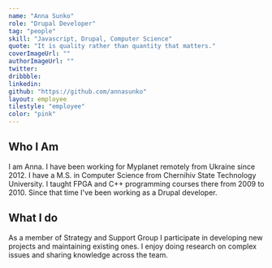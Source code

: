 ```yaml
---
name: "Anna Sunko"
role: "Drupal Developer"
tag: "people"
skill: "Javascript, Drupal, Computer Science"
quote: "It is quality rather than quantity that matters."
coverImageUrl: ""
authorImageUrl: ""
twitter:
dribbble: 
linkedin:
github: "https://github.com/annasunko"
layout: employee
tilestyle: "employee"
color: "pink"
---
```


## Who I Am

 I am Anna. I have been working for Myplanet remotely from Ukraine since 2012. I have a M.S. in Computer Science from Chernihiv State Technology University. I taught FPGA and C++ programming courses there from 2009 to 2010. Since that time I've been working as a Drupal developer.

## What I do

As a member of Strategy and Support Group I participate in developing new projects and maintaining existing ones. I enjoy doing research on complex issues and sharing knowledge across the team.
